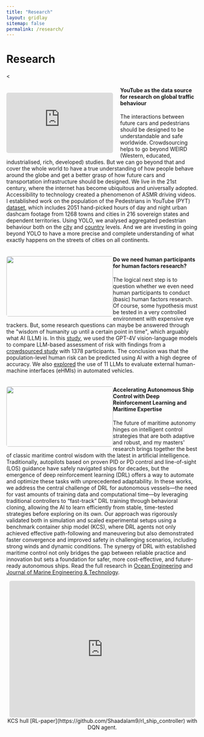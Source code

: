 ```yaml
---
title: "Research"
layout: gridlay
sitemap: false
permalink: /research/
---
```


# Research

<<div class="rowl1">
  <div class="img-responsive" style="margin-top: 15px; margin-right: 19px; float: left"><iframe src="https://www.youtube.com/embed/NipvoDg0Nyk?playlist=NipvoDg0Nyk&loop=1&autoplay=1&mute=1" style="width: 280px; height: 158px; border-radius: 5px" frameborder="0" allowfullscreen></iframe></div>

#### YouTube as the data source for research on global traffic behaviour

The interactions between future cars and pedestrians should be designed to be understandable and safe worldwide. Crowdsourcing helps to go beyond WEIRD (Western, educated, industrialised, rich, developed) studies. But we can go beyond that and cover the whole world to have a true understanding of how people behave around the globe and get a better grasp of how future cars and transportation infrastructure should be designed. We live in the 21st century, where the internet has become ubiquitous and universally adopted. Accessibility to technology created a phenomenon of ASMR driving videos. I established work on the population of the Pedestrians in YouTube (PYT) [dataset](https://github.com/Shaadalam9/pedestrians-in-youtube), which includes 2051 hand-picked hours of day and night urban dashcam footage from 1268 towns and cities in 216 sovereign states and dependent territories. Using YOLO, we analysed aggregated pedestrian behaviour both on the [city](/_publications/alam2024crossing.pdf) and [country](/_publications/alam2025national.pdf) levels. And we are investing in going beyond YOLO to have a more precise and complete understanding of what exactly happens on the streets of cities on all continents.

  </div>
  <ul style="overflow: hidden">
  </ul>
</div>

<div class="rowl1">
  <img src="{{ site.url }}{{ site.baseurl }}/publications/alam2025GPT.jpg" class="img-responsive" style="float: left; border-radius: 5px; width: 280px; height: 158px" />

#### Do we need human participants for human factors research?

The logical next step is to question whether we even need human participants to conduct (basic) human factors research. Of course, some hypothesis must be tested in a very controlled environment with expensive eye trackers. But, some research questions can maybe be answered through the "wisdom of humanity up until a certain point in time", which arguably what AI (LLM) is. In this [study](https://doi.org/10.4121/dfbe6de4-d559-49cd-a7c6-9bebe5d43d50), we used the GPT-4V vision-language models to compare LLM-based assessment of risk with findings from a [crowdsourced study](https://doi.org/10.1016/j.trf.2023.01.014) with 1378 participants. The conclusion was that the population-level human risk can be predicted using AI with a high degree of accuracy. We also [explored](/publications/alam2025GPT.pdf) the use of 11 LLMs to evaluate external human-machine interfaces (eHMIs) in automated vehicles.

  <ul style="overflow: hidden">
  </ul>
</div>

<div class="rowl1">
  <img src="{{ site.url }}{{ site.baseurl }}/publications/rohit2023rl.jpg" class="img-responsive" style="float: left; border-radius: 5px; width: 280px; height: 158px" />

#### Accelerating Autonomous Ship Control with Deep Reinforcement Learning and Maritime Expertise

The future of maritime autonomy hinges on intelligent control strategies that are both adaptive and robust, and my masters' research brings together the best of classic maritime control wisdom with the latest in artificial intelligence. Traditionally, autopilots based on proven PID or PD control and line-of-sight (LOS) guidance have safely navigated ships for decades, but the emergence of deep reinforcement learning (DRL) offers a way to automate and optimize these tasks with unprecedented adaptability. In these works, we address the central challenge of DRL for autonomous vessels—the need for vast amounts of training data and computational time—by leveraging traditional controllers to “fast-track” DRL training through behavioral cloning, allowing the AI to learn efficiently from stable, time-tested strategies before exploring on its own. Our approach was rigorously validated both in simulation and scaled experimental setups using a benchmark container ship model (KCS), where DRL agents not only achieved effective path-following and maneuvering but also demonstrated faster convergence and improved safety in challenging scenarios, including strong winds and dynamic conditions. The synergy of DRL with established maritime control not only bridges the gap between reliable practice and innovation but sets a foundation for safer, more cost-effective, and future-ready autonomous ships. Read the full research in [Ocean Engineering](https://doi.org/10.1016/j.oceaneng.2023.113937) and [Journal of Marine Engineering & Technology](https://doi.org/10.1080/20464177.2024.2367276).

 <div class="row" style="text-align:center; margin-bottom: 0px;">
  <iframe style="display:inline-block; border-radius: 5px; border:0px solid #FFF; width: 97%; height: 358px" src="https://www.youtube.com/watch?v=qmuS_ZRelwc" frameborder="0" allowfullscreen></iframe>
  KCS hull [RL-paper](https://github.com/Shaadalam9/rl_ship_controller) with DQN agent.

  <ul style="overflow: hidden">
  </ul>
</div>
